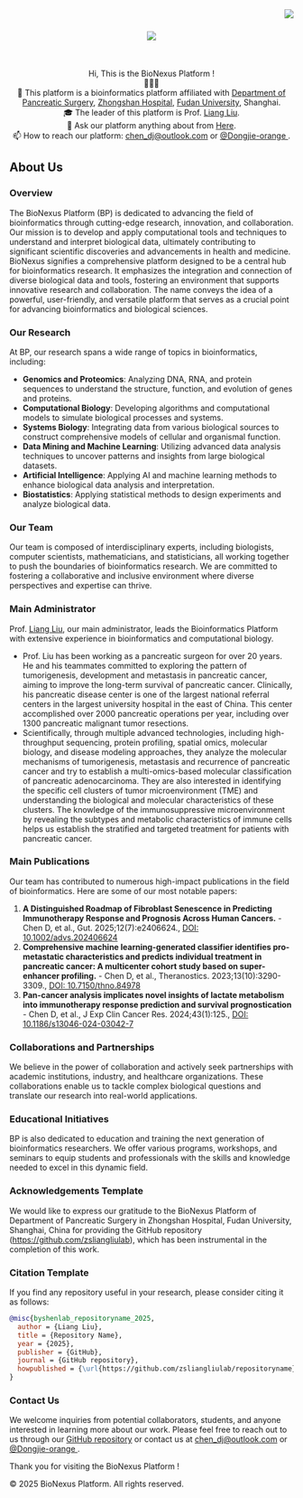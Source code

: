 <img align="right" src="https://visitor-badge.laobi.icu/badge?page_id=byshenlab..github">

<h1 align="center">
  <a href="https://git.io/typing-svg">
    <img src="https://readme-typing-svg.herokuapp.com?font=Libre+Baskerville&duration=3000&pause=350&center=true&vCenter=true&random=false&width=520&lines=This+is+the+BioNexus+Platform+in+Liu+Lab+%F0%9F%91%A8%E2%80%8D%E2%9A%95%EF%B8%8F%E2%80%8D;Nice+to+meet+you+%F0%9F%98%80;Feel+free+to+contact+us+%F0%9F%92%95">
  </a>
</h1>


<br>
<p align="center">
  Hi, This is the BioNexus Platform !
  <br>
  🌟🌟🌟
  <br>
  🔬 This platform is a bioinformatics platform affiliated with <a href="https://www.zs-hospital.sh.cn/jiuyi/yisheng/content/248.html" title="Issues">Department of Pancreatic Surgery</a>, <a href="https://www.zs-hospital.sh.cn/" title="Issues">Zhongshan Hospital</a>,  <a href="https://www.fudan.edu.cn/" title="Issues">Fudan University</a>, Shanghai.  
  <br>
  🎓 The leader of this platform is Prof. <a href="https://baike.baidu.com/item/%E5%88%98%E4%BA%AE/65680191" title="Issues">Liang Liu</a>.
  <br>
  💬 Ask our platform anything about from <a href="https://github.com/orgs/zsliangliulab/discussions" title="Issues">Here</a>.
  <br>
  📫 How to reach our platform: <a href="mailto: chen_dj@outlook.com">chen_dj@outlook.com</a> or <a href="https://github.com/Dongjie-orange"> @Dongjie-orange </a>.
</p>

## About Us


### Overview
The BioNexus Platform (BP) is dedicated to advancing the field of bioinformatics through cutting-edge research, innovation, and collaboration. Our mission is to develop and apply computational tools and techniques to understand and interpret biological data, ultimately contributing to significant scientific discoveries and advancements in health and medicine. BioNexus signifies a comprehensive platform designed to be a central hub for bioinformatics research. It emphasizes the integration and connection of diverse biological data and tools, fostering an environment that supports innovative research and collaboration. The name conveys the idea of a powerful, user-friendly, and versatile platform that serves as a crucial point for advancing bioinformatics and biological sciences.

### Our Research
At BP, our research spans a wide range of topics in bioinformatics, including:

- **Genomics and Proteomics**: Analyzing DNA, RNA, and protein sequences to understand the structure, function, and evolution of genes and proteins.
- **Computational Biology**: Developing algorithms and computational models to simulate biological processes and systems.
- **Systems Biology**: Integrating data from various biological sources to construct comprehensive models of cellular and organismal function.
- **Data Mining and Machine Learning**: Utilizing advanced data analysis techniques to uncover patterns and insights from large biological datasets.
- **Artificial Intelligence**: Applying AI and machine learning methods to enhance biological data analysis and interpretation.
- **Biostatistics**: Applying statistical methods to design experiments and analyze biological data.

### Our Team
Our team is composed of interdisciplinary experts, including biologists, computer scientists, mathematicians, and statisticians, all working together to push the boundaries of bioinformatics research. We are committed to fostering a collaborative and inclusive environment where diverse perspectives and expertise can thrive.

### Main Administrator
Prof. [Liang Liu](https://baike.baidu.com/item/%E5%88%98%E4%BA%AE/65680191), our main administrator, leads the Bioinformatics Platform with extensive experience in bioinformatics and computational biology. 
- Prof. Liu has been working as a pancreatic surgeon for over 20 years. He and his teammates committed to exploring the pattern of tumorigenesis, development and metastasis in pancreatic cancer, aiming to improve the long-term survival of pancreatic cancer. Clinically, his pancreatic disease center is one of the largest national referral centers in the largest university hospital in the east of China. This center accomplished over 2000 pancreatic operations per year, including over 1300 pancreatic malignant tumor resections. 
- Scientifically, through multiple advanced technologies, including high-throughput sequencing, protein profiling, spatial omics, molecular biology, and disease modeling approaches, they analyze the molecular mechanisms of tumorigenesis, metastasis and recurrence of pancreatic cancer and try to establish a multi-omics-based molecular classification of pancreatic adenocarcinoma. They are also interested in identifying the specific cell clusters of tumor microenvironment (TME) and understanding the biological and molecular characteristics of these clusters. The knowledge of the immunosuppressive microenvironment by revealing the subtypes and metabolic characteristics of immune cells helps us establish the stratified and targeted treatment for patients with pancreatic cancer.

### Main Publications
Our team has contributed to numerous high-impact publications in the field of bioinformatics. Here are some of our most notable papers:

1. **A Distinguished Roadmap of Fibroblast Senescence in Predicting Immunotherapy Response and Prognosis Across Human Cancers.** - Chen D, et al., Gut. 2025;12(7):e2406624., [DOI: 10.1002/advs.202406624](https://gut.bmj.com/content/72/5/958.long)
2. **Comprehensive machine learning-generated classifier identifies pro-metastatic characteristics and predicts individual treatment in pancreatic cancer: A multicenter cohort study based on super-enhancer profiling.** - Chen D, et al., Theranostics. 2023;13(10):3290-3309., [DOI: 10.7150/thno.84978](https://advanced.onlinelibrary.wiley.com/doi/10.1002/advs.202406624)
3. **Pan-cancer analysis implicates novel insights of lactate metabolism into immunotherapy response prediction and survival prognostication** - Chen D, et al., J Exp Clin Cancer Res. 2024;43(1):125., [DOI: 10.1186/s13046-024-03042-7](https://jeccr.biomedcentral.com/articles/10.1186/s13046-024-03042-7)

### Collaborations and Partnerships
We believe in the power of collaboration and actively seek partnerships with academic institutions, industry, and healthcare organizations. These collaborations enable us to tackle complex biological questions and translate our research into real-world applications.

### Educational Initiatives
BP is also dedicated to education and training the next generation of bioinformatics researchers. We offer various programs, workshops, and seminars to equip students and professionals with the skills and knowledge needed to excel in this dynamic field.

### Acknowledgements Template

We would like to express our gratitude to the BioNexus Platform of Department of Pancreatic Surgery in Zhongshan Hospital, Fudan University, Shanghai, China for providing the GitHub repository (https://github.com/zsliangliulab), which has been instrumental in the completion of this work.

### Citation Template

If you find any repository useful in your research, please consider citing it as follows:

```bibtex
@misc{byshenlab_repositoryname_2025,
  author = {Liang Liu},
  title = {Repository Name},
  year = {2025},
  publisher = {GitHub},
  journal = {GitHub repository},
  howpublished = {\url{https://github.com/zsliangliulab/repositoryname}},
}
```

### Contact Us
We welcome inquiries from potential collaborators, students, and anyone interested in learning more about our work. Please feel free to reach out to us through our [GitHub repository](https://github.com/zsliangliulab) or contact us at [chen_dj@outlook.com](mailto:chen_dj@outlook.com) or <a href="https://github.com/Dongjie-orange"> @Dongjie-orange </a>.

Thank you for visiting the BioNexus Platform !

© 2025 BioNexus Platform. All rights reserved.
